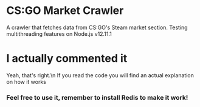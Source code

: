# CS:GO Market Crawler
A crawler that fetches data from CS:GO's Steam market section. Testing multithreading features on Node.js v12.11.1

# I actually commented it 
Yeah, that's right.\n
If you read the code you will find an actual explanation on how it works

### Feel free to use it, remember to install Redis to make it work!
